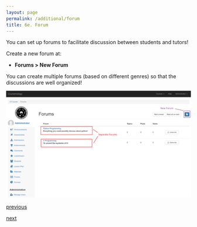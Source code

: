 ```yaml
---
layout: page
permalink: /additional/forum
title: 6e. Forum
---
```


You can set up forums to facilitate discussion between students and tutors!

Create a new forum at:
  * **Forums > New Forum**

You can create multiple forums (based on different genres) so that the discussions are well organized!

![6E-1](/images/6E-1.png)

[previous](/additional/lesson-plan)

[next](/additional/survey)